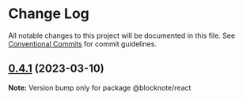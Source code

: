 # Change Log

All notable changes to this project will be documented in this file.
See [Conventional Commits](https://conventionalcommits.org) for commit guidelines.

## [0.4.1](https://github.com/YousefED/BlockNote/compare/v0.4.0...v0.4.1) (2023-03-10)

**Note:** Version bump only for package @blocknote/react
